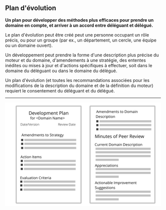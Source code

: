 ## Plan d'évolution

**Un plan pour développer des méthodes plus efficaces pour prendre un domaine en compte, et arriver à un accord entre déléguant et délégué.**

Le plan d'évolution peut être créé peut une personne occupant un rôle précis, ou pour un groupe (par ex., un département, un cercle, une équipe ou un domaine ouvert).

Un développement peut prendre la forme d'une description plus précise du moteur et du domaine, d'amendements à une stratégie, des ententes inédites ou mises à jour et d'actions spécifiques à effectuer, soit dans le domaine du déléguant ou dans le domaine du délégué.

Un plan d'évolution (et toutes les recommandations associées pour les modifications de la description du domaine et de la définition du moteur) requiert le consentement du déléguant et du délégué.

* * *

![inline,fit](img/templates/development-plan-template.png)